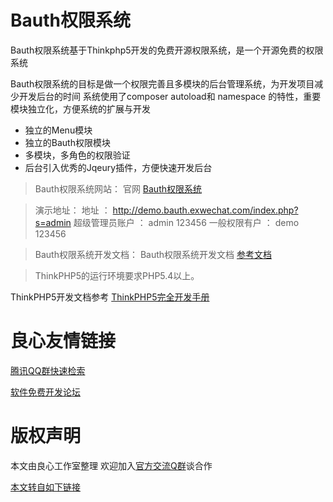 Bauth权限系统
===============

Bauth权限系统基于Thinkphp5开发的免费开源权限系统，是一个开源免费的权限系统

Bauth权限系统的目标是做一个权限完善且多模块的后台管理系统，为开发项目减少开发后台的时间
系统使用了composer autoload和 namespace 的特性，重要模块独立化，方便系统的扩展与开发

 + 独立的Menu模块
 + 独立的Bauth权限模块
 + 多模块，多角色的权限验证
 + 后台引入优秀的Jqeury插件，方便快速开发后台


> Bauth权限系统网站：
官网 [Bauth权限系统](http://u.720life.cn/g/9b241186e466ccb5f6f1ea144e44b0c615293535f34e260f8d4229b39696f807)


> 演示地址：
地址 ： http://demo.bauth.exwechat.com/index.php?s=admin 
超级管理员账户  ：  admin      123456
一般权限有户 ： demo       123456     


> Bauth权限系统开发文档：
Bauth权限系统开发文档 [参考文档](http://u.720life.cn/g/f1bbdcfeae3eb96eb1556c372dc059ecd00bcfa45f39e9dc00317a6ef112ba4a )


> ThinkPHP5的运行环境要求PHP5.4以上。

ThinkPHP5开发文档参考 [ThinkPHP5完全开发手册](http://u.720life.cn/g/ea8d5653469e56b9519a76692fa7cfb73609d68ce14e521780f024e3ad3ffcf1e3696711b4a8b739b881ccc2bf670485)



 # 良心友情链接

[腾讯QQ群快速检索](http://u.720life.cn/s/8cf73f7c)

[软件免费开发论坛](http://u.720life.cn/s/bbb01dc0)

# 版权声明 

本文由良心工作室整理 欢迎加入[官方交流Q群](https://u.720life.cn/s/f2316816)谈合作

[本文转自如下链接](http://u.720life.cn/g/2e71d0f0a5c601172267ba20d3a43c6eb2d8f28395a11cccb327a36d9188c406c730bd2c97dc371eba5583ad91a86a010963568fe1fe161b68588682e8b93e6d)